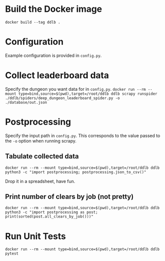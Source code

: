 # Build the Docker image
`docker build --tag ddlb .`

# Configuration
Example configuration is provided in `config.py`.

# Collect leaderboard data
Specify the dungeon you want data for in `config.py`.
`docker run --rm --mount type=bind,source=$(pwd),target=/root/ddlb ddlb scrapy runspider ./ddlb/spiders/deep_dungeon_leaderboard_spider.py -o ./database/out.json`

# Postprocessing
Specify the input path in `config.py`. This corresponds to the value passed to the `-o` option when running scrapy.
## Tabulate collected data
`docker run --rm --mount type=bind,source=$(pwd),target=/root/ddlb ddlb python3 -c "import postprocessing; postprocessing.json_to_csv()"`

Drop it in a spreadsheet, have fun.

## Print number of clears by job (not pretty)
`docker run --rm --mount type=bind,source=$(pwd),target=/root/ddlb ddlb python3 -c "import postprocessing as post; print(sorted(post.all_clears_by_job()))"`

# Run Unit Tests
`docker run --rm --mount type=bind,source=$(pwd),target=/root/ddlb ddlb pytest`
